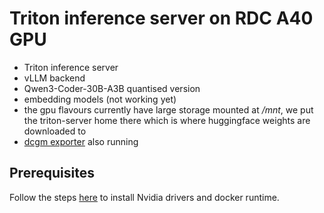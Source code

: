 # Triton inference server on RDC A40 GPU

- Triton inference server
- vLLM backend
- Qwen3-Coder-30B-A3B quantised version
- embedding models (not working yet)
- the gpu flavours currently have large storage mounted at */mnt*, we put the triton-server home there which is where huggingface weights are downloaded to
- [dcgm exporter](https://github.com/NVIDIA/dcgm-exporter) also running

## Prerequisites

Follow the steps [here](../vllm-a40-rdc/README.md) to install Nvidia drivers and docker runtime.
